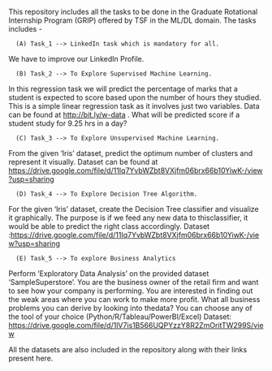 This repository includes all the tasks to be done in the Graduate Rotational Internship Program (GRIP) offered by TSF in the ML/DL domain.
The tasks includes -

      (A) Task_1 --> LinkedIn task which is mandatory for all.
We have to improve our LinkedIn Profile.
      
      (B) Task_2 --> To Explore Supervised Machine Learning. 
In this regression task we will predict the percentage of marks that a student is expected to score based upon the number of hours they studied. This is a simple linear regression task as it involves just two variables. Data can be found at http://bit.ly/w-data . 
What will be predicted score if a student study for 9.25 hrs in a day?

      (C) Task_3 --> To Explore Unsupervised Machine Learning. 
From the given ‘Iris’ dataset, predict the optimum number of clusters and represent it visually. Dataset can be found at https://drive.google.com/file/d/11Iq7YvbWZbt8VXjfm06brx66b10YiwK-/view?usp=sharing

      (D) Task_4 --> To Explore Decision Tree Algorithm.
For the given ‘Iris’ dataset, create the Decision Tree classifier and visualize it graphically. The purpose is if we feed any new data to thisclassifier, it would be able to predict the right class accordingly. Dataset :https://drive.google.com/file/d/11Iq7YvbWZbt8VXjfm06brx66b10YiwK-/view?usp=sharing

      (E) Task_5 --> To explore Business Analytics
Perform ‘Exploratory Data Analysis’ on the provided dataset ‘SampleSuperstore’.
You are the business owner of the retail firm and want to see how your company is performing. You are interested in finding out the weak areas where you can work to make more profit. What all business problems you can derive by looking into thedata? You can choose any of the tool of your choice (Python/R/Tableau/PowerBI/Excel)
Dataset: https://drive.google.com/file/d/1lV7is1B566UQPYzzY8R2ZmOritTW299S/view



All the datasets are also included in the repository along with their links present here.
